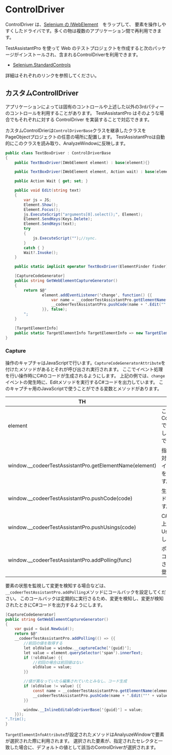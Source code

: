 # ControlDriver

ControlDriver は、[Selenium の IWebElement](https://www.selenium.dev/selenium/docs/api/dotnet/html/T_OpenQA_Selenium_IWebElement.htm)　をラップして、
要素を操作しやすくしたドライバです。多くの物は複数のアプリケーション間で再利用できます。

TestAssistantPro を使って Web のテストプロジェクトを作成すると次のパッケージがインストールされ、含まれるControlDriverを利用できます。

+ [Selenium.StandardControls](https://github.com/Codeer-Software/Selenium.StandardControls)

詳細はそれぞれのリンクを参照してください。

## カスタムControllDriver

アプリケーションによっては固有のコントロールや上述した以外の3rdパティーのコントロールを利用することがあります。
TestAssistantPro はそのような場合でもそれぞれに対する ControlDriver を実装することで対応できます。

カスタムControlDrierは`ControlDriverBase`クラスを継承したクラスをPageObjectプロジェクトの任意の場所に配置します。
TestAssistantProは自動的にこのクラスを読み取り、AnalyzeWindowに反映します。

```cs
public class TextBoxDriver : ControlDriverBase
{
    public TextBoxDriver(IWebElement element) : base(element){}

    public TextBoxDriver(IWebElement element, Action wait) : base(element){ Wait = wait; }

    public Action Wait { get; set; }

    public void Edit(string text)
    {
        var js = JS;
        Element.Show();
        Element.Focus();
        js.ExecuteScript("arguments[0].select();", Element);
        Element.SendKeys(Keys.Delete);
        Element.SendKeys(text);
        try
        {
            js.ExecuteScript("");//sync.
        }
        catch { }
        Wait?.Invoke();
    }

    public static implicit operator TextBoxDriver(ElementFinder finder) => finder.Find<TextBoxDriver>();

    [CaptureCodeGenerator]
    public string GetWebElementCaptureGenerator()
    {
        return $@"
                element.addEventListener('change', function() {{ 
                    var name = __codeerTestAssistantPro.getElementName(this);
                    __codeerTestAssistantPro.pushCode(name + '.Edit(""' + this.value + '"");');
                }}, false);
        ";
    }

    [TargetElementInfo]
    public static TargetElementInfo TargetElementInfo => new TargetElementInfo("input");
}
```
### Capture
操作のキャプチャはJavaScriptで行います。`CaptureCodeGeneratorAttribute`を付けたメソッドがあるとそれが呼び出され実行されます。
ここでイベント処理を行い操作時にC#のコードが生成されるようにします。
上記の例では、`change`イベントの発生時に、Editメソッドを実行するC#コードを出力しています。
このキャプチャ用のJavaScriptで使うことができる変数とメソッドがあります。

|  TH  |  TH  |
| ---- | ---- |
|element | このControlDriverで操作対象としている要素です。|
|window.__codeerTestAssistantPro.getElementName(element) | 指定の要素に対応するドライバの変数名を取得します。|
|window.__codeerTestAssistantPro.pushCode(code) | 生成したコードを追加します。|
|window.__codeerTestAssistantPro.pushUsings(code) | C#のコード上で必要なUsingを追加します。|
|window.__codeerTestAssistantPro.addPolling(func) | ポーリングでコールバックされる関数を登録します。|

要素の状態を監視して変更を検知する場合などは、`__codeerTestAssistantPro.addPolling`メソッドにコールバックを設定してください。
このコールバックは定期的に実行さるため、変更を検知し、変更が検知されたときにC#コードを出力するようにします。

```cs
[CaptureCodeGenerator]
public string GetWebElementCaptureGenerator()
{
    var guid = Guid.NewGuid();
    return $@"
    __codeerTestAssistantPro.addPolling(() => {{
        //前回の値を取得する
        let oldValue = window.__captureCache['{guid}'];
        let value = element.querySelector('span').innerText;
        if (!oldValue) {{
            //初回の場合は前回値はない
            oldValue = value;
        }}

        //値が異なっていたら編集されていたとみなし、コード生成
        if (oldValue != value) {{
            const name = __codeerTestAssistantPro.getElementName(element);
            __codeerTestAssistantPro.pushCode(name + '.Edit(""' + value + '"");');
        }}

        window.__InlineEditableDriverBase['{guid}'] = value;
    }});
".Trim();
}
```

`TargetElementInfoAttribute`が設定されたメソッドはAnalyuzeWindowで要素が選択された際に利用されます。
選択された要素が、指定されたセレクタと一致した場合に、デフォルトの値として該当のControlDriverが選択されます。
